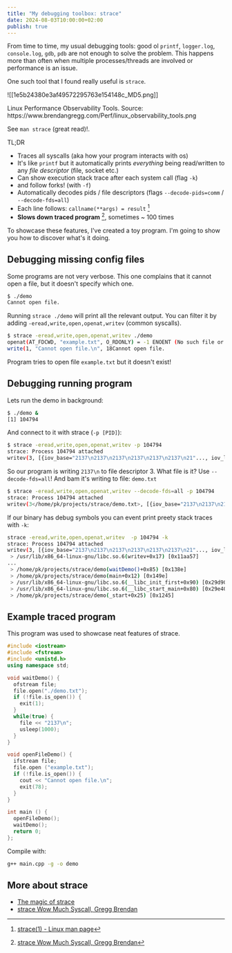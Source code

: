 ```yaml
---
title: "My debugging toolbox: strace"
date: 2024-08-03T10:00:00+02:00
publish: true
---
```

From time to time, my usual debugging tools: good ol `printf`, `logger.log`, `console.log`, `gdb`, `pdb` are not enough to solve the problem. This happens more than often when multiple processes/threads are involved or performance is an issue.

One such tool that I found really useful is `strace`.

![[1e5b24380e3af49572295763e154148c_MD5.png]]
<figcaption>Linux Performance Observability Tools. Source: https://www.brendangregg.com/Perf/linux_observability_tools.png</figcaption>

See `man strace` (great read)!.

TL;DR

- Traces all syscalls (aka how your program interacts with os)
- It's like `printf` but it automatically prints *everything* being read/written to any *file descriptor* (file, socket etc.)
- Can show execution stack trace after each system call (flag `-k`)
- and follow forks! (with `-f`)
- Automatically decodes pids / file descriptors (flags `--decode-pids=comm` / `--decode-fds=all`)
- Each line follows: `callname(**args) = result` [^1]
- **Slows down traced program** [^2], sometimes ~ 100 times

To showcase these features, I've created a toy program. I'm going to show you how to discover what's it doing.

## Debugging missing config files

Some programs are not very verbose. This one complains that it cannot open a file, but it doesn't specify which one.

```zsh
$ ./demo
Cannot open file.
```

Running `strace ./demo` will print all the relevant output. You can filter it by adding `-eread,write,open,openat,writev` (common syscalls).

```sh
$ strace -eread,write,open,openat,writev ./demo
openat(AT_FDCWD, "example.txt", O_RDONLY) = -1 ENOENT (No such file or directory)
write(1, "Cannot open file.\n", 18Cannot open file.
```

Program tries to open file `example.txt` but it doesn't exist!

## Debugging running program

Lets run the demo in background:

```sh
$ ./demo &
[1] 104794
```

And connect to it with strace (`-p [PID]`):

```sh
$ strace -eread,write,open,openat,writev -p 104794
strace: Process 104794 attached
writev(3, [{iov_base="2137\n2137\n2137\n2137\n2137\n2137\n21"..., iov_len=8190}, {iov_base="2137\n", iov_len=5}], 2) = 8195
```

So our program is writing `2137\n` to file descriptor 3. What file is it? Use `--decode-fds=all`! And bam it's writing to file: `demo.txt`

```sh
$ strace -eread,write,open,openat,writev --decode-fds=all -p 104794
strace: Process 104794 attached
writev(3</home/pk/projects/strace/demo.txt>, [{iov_base="2137\n2137\n2137\n2137\n2137\n2137\n21"..., iov_len=8190}, {iov_base="2137\n", iov_len=5}], 2) = 8195
```

If our binary has debug symbols you can event print preety stack traces with `-k`:

```sh
strace -eread,write,open,openat,writev  -p 104794 -k
strace: Process 104794 attached
writev(3, [{iov_base="2137\n2137\n2137\n2137\n2137\n2137\n21"..., iov_len=8190}, {iov_base="2137\n", iov_len=5}], 2) = 8195
 > /usr/lib/x86_64-linux-gnu/libc.so.6(writev+0x17) [0x11aa57]
...
 > /home/pk/projects/strace/demo(waitDemo()+0x85) [0x138e]
 > /home/pk/projects/strace/demo(main+0x12) [0x149e]
 > /usr/lib/x86_64-linux-gnu/libc.so.6(__libc_init_first+0x90) [0x29d90]
 > /usr/lib/x86_64-linux-gnu/libc.so.6(__libc_start_main+0x80) [0x29e40]
 > /home/pk/projects/strace/demo(_start+0x25) [0x1245]
```

## Example traced program

This program was used to showcase neat features of strace.

```c++
#include <iostream>
#include <fstream>
#include <unistd.h>
using namespace std;

void waitDemo() {
  ofstream file;
  file.open("./demo.txt");
  if (!file.is_open()) {
    exit(1);
  }
  while(true) {
    file << "2137\n";
    usleep(1000);
  }
}

void openFileDemo() {
  ifstream file;
  file.open ("example.txt");
  if (!file.is_open()) {
    cout << "Cannot open file.\n";
    exit(78);
  }
}

int main () {
  openFileDemo();
  waitDemo();
  return 0;
};

```

Compile with:

```sh
g++ main.cpp -g -o demo
```

[^1]: [strace(1) - Linux man page](https://linux.die.net/man/1/strace)
[^2]: [strace Wow Much Syscall, Gregg Brendan](https://www.brendangregg.com/blog/2014-05-11/strace-wow-much-syscall.html)

## More about strace

- [The magic of strace](http://web.archive.org/web/20150312221019/http://chadfowler.com/blog/2014/01/26/the-magic-of-strace/)
- [strace Wow Much Syscall, Gregg Brendan](https://www.brendangregg.com/blog/2014-05-11/strace-wow-much-syscall.html)
